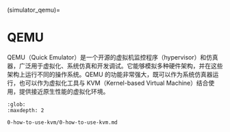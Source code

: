 (simulator_qemu)=
# QEMU

QEMU（Quick Emulator）是一个开源的虚拟机监控程序（hypervisor）和仿真器，广泛用于虚拟化、系统仿真和开发调试。它能够模拟多种硬件架构，并在这些架构上运行不同的操作系统。QEMU 的功能非常强大，既可以作为系统仿真器运行，也可以作为虚拟化工具与 KVM（Kernel-based Virtual Machine）结合使用，提供接近原生性能的虚拟化环境。

```{toctree}
:glob:
:maxdepth: 2

0-how-to-use-kvm/0-how-to-use-kvm.md

```
